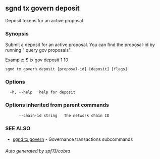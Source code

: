 ## sgnd tx govern deposit

Deposit tokens for an active proposal

### Synopsis

Submit a deposit for an active proposal. You can
find the proposal-id by running "<appd> query gov proposals".

Example:
$ <appd> tx gov deposit 1 10

```
sgnd tx govern deposit [proposal-id] [deposit] [flags]
```

### Options

```
  -h, --help   help for deposit
```

### Options inherited from parent commands

```
      --chain-id string   The network chain ID
```

### SEE ALSO

* [sgnd tx govern](sgnd_tx_govern.md)	 - Governance transactions subcommands

###### Auto generated by spf13/cobra
